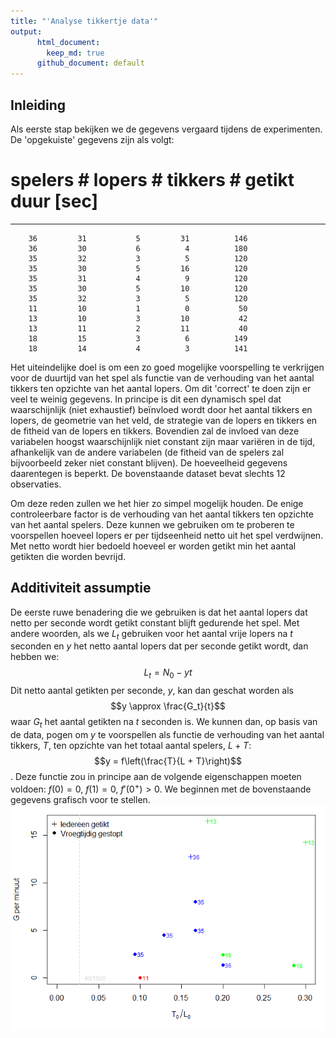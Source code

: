 ```yaml
---
title: "'Analyse tikkertje data'"
output:
      html_document:
        keep_md: true
      github_document: default
---
```



## Inleiding

Als eerste stap bekijken we de gegevens vergaard tijdens de experimenten. De 'opgekuiste' gegevens zijn als volgt:


 # spelers   # lopers   # tikkers   # getikt   duur [sec]
----------  ---------  ----------  ---------  -----------
        36         31           5         31          146
        36         30           6          4          180
        35         32           3          5          120
        35         30           5         16          120
        35         31           4          9          120
        35         30           5         10          120
        35         32           3          5          120
        11         10           1          0           50
        13         10           3         10           42
        13         11           2         11           40
        18         15           3          6          149
        18         14           4          3          141

Het uiteindelijke doel is om een zo goed mogelijke voorspelling te verkrijgen voor de duurtijd van het spel als functie van de verhouding van het aantal tikkers ten opzichte van het aantal lopers. Om dit 'correct' te doen zijn er veel te weinig gegevens. In principe is dit een dynamisch spel dat waarschijnlijk (niet exhaustief) beïnvloed wordt door het aantal tikkers en lopers, de geometrie van het veld, de strategie van de lopers en tikkers en de fitheid van de lopers en tikkers. Bovendien zal de invloed van deze variabelen hoogst waarschijnlijk niet constant zijn maar variëren in de tijd, afhankelijk van de andere variabelen (de fitheid van de spelers zal bijvoorbeeld zeker niet constant blijven). De hoeveelheid gegevens daarentegen is beperkt. De bovenstaande dataset bevat slechts 12 observaties.

Om deze reden zullen we het hier zo simpel mogelijk houden. De enige controleerbare factor is de verhouding van het aantal tikkers ten opzichte van het aantal spelers. Deze kunnen we gebruiken om te proberen te voorspellen hoeveel lopers er per tijdseenheid netto uit het spel verdwijnen. Met netto wordt hier bedoeld hoeveel er worden getikt min het aantal getikten die worden bevrijd.

## Additiviteit assumptie

De eerste ruwe benadering die we gebruiken is dat het aantal lopers dat netto per seconde wordt getikt constant blijft gedurende het spel. Met andere woorden, als we $L_t$ gebruiken voor het aantal vrije lopers na $t$ seconden en $y$ het netto aantal lopers dat per seconde getikt wordt, dan hebben we:
$$L_t = N_0-yt$$
Dit netto aantal getikten per seconde, $y$, kan dan geschat worden als
$$y \approx \frac{G_t}{t}$$
waar $G_t$ het aantal getikten na $t$ seconden is. We kunnen dan, op basis van de data, pogen om $y$ te voorspellen als functie de verhouding van het aantal tikkers, $T$, ten opzichte van het totaal aantal spelers, $L + T$:
$$y = f\left(\frac{T}{L + T}\right)$$.
Deze functie zou in principe aan de volgende eigenschappen moeten voldoen: $f\left(0\right) = 0$, $f\left(1\right) = 0$, $f'\left(0^+\right) > 0$. 
We beginnen met de bovenstaande gegevens grafisch voor te stellen.
![](Analyse_files/figure-html/plot_additief-1.png)<!-- -->

